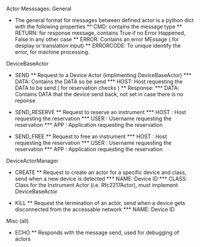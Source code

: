 Actor Messsages:
General 
* The general format for messages between defined actor is a python dict with the following properties
** CMD: contains the message type 
** RETURN: for response message, contains True if no Error Happened, False in any other case
** ERROR: Contains an error MEssage ( for desplay or translation input)
** ERRORCODE: To unique identify the error, for machine processing.

DeviceBaseActor

* SEND
** Request to a Device Actor (implimenting DeviceBaseActor)
*** DATA: Contains the DATA so be send
*** HOST: Host requesting the DATA to be send ( for reservation checks )
** Response:
*** DATA: Contains DATA that the device send back, not set in case there is no reponse

* SEND_RESERVE
** Request to reserve an instrument
*** HOST : Host requesting the reservation
*** USER : Username requesting the reservation
*** APP : Application requesting the reservation

* SEND_FREE
** Request to free an instrument
*** HOST : Host requesting the reservation
*** USER : Username requesting the reservation
*** APP : Application requesting the reservation

DeviceActorManager

* CREATE
** Request to create an actor for a specific device and class, send when a new device is detected
*** NAME: Device ID
*** CLASS: Class for the Instrument Actor (i.e. Rfc2217Actor), must implement DeviceBaseActor

* KILL
** Request the termination of an actor, send when a device gets disconnected from the accessable network
*** NAME: Device ID

Misc (all)

* ECHO
** Responds with the message send, used for debugging of actors